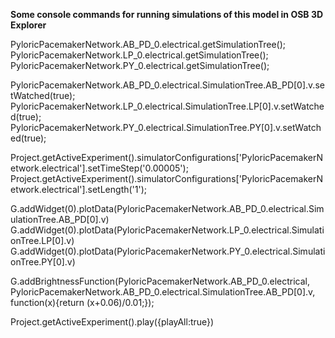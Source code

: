 **Some console commands for running simulations of this model in OSB 3D Explorer**

PyloricPacemakerNetwork.AB_PD_0.electrical.getSimulationTree();
PyloricPacemakerNetwork.LP_0.electrical.getSimulationTree();
PyloricPacemakerNetwork.PY_0.electrical.getSimulationTree();

PyloricPacemakerNetwork.AB_PD_0.electrical.SimulationTree.AB_PD[0].v.setWatched(true);
PyloricPacemakerNetwork.LP_0.electrical.SimulationTree.LP[0].v.setWatched(true);
PyloricPacemakerNetwork.PY_0.electrical.SimulationTree.PY[0].v.setWatched(true);

Project.getActiveExperiment().simulatorConfigurations['PyloricPacemakerNetwork.electrical'].setTimeStep('0.00005'); Project.getActiveExperiment().simulatorConfigurations['PyloricPacemakerNetwork.electrical'].setLength('1');


G.addWidget(0).plotData(PyloricPacemakerNetwork.AB_PD_0.electrical.SimulationTree.AB_PD[0].v)
G.addWidget(0).plotData(PyloricPacemakerNetwork.LP_0.electrical.SimulationTree.LP[0].v)
G.addWidget(0).plotData(PyloricPacemakerNetwork.PY_0.electrical.SimulationTree.PY[0].v)

G.addBrightnessFunction(PyloricPacemakerNetwork.AB_PD_0.electrical, PyloricPacemakerNetwork.AB_PD_0.electrical.SimulationTree.AB_PD[0].v, function(x){return (x+0.06)/0.01;});

Project.getActiveExperiment().play({playAll:true})




